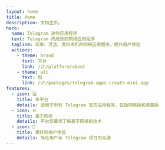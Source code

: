 ```yaml
---
layout: home
title: Home
description: 文档主页。
hero:
  name: Telegram 迷你应用程序
  text: Telegram 内成熟的网络应用程序
  tagline: 简单、灵活、类似本机的网络应用程序，提升用户体验
  actions:
    - theme: brand
      text: 平台
      link: /zh/platform/about
    - theme: alt
      text: 包
      link: /zh/packages/telegram-apps-create-mini-app
features:
  - icon: 💻
    title: 多平台
    details: 适用于所有 Telegram 官方应用程序，包括网络版和桌面版
  - icon: 🌐
    title: 基于网络
    details: 平台仅要求了解基于网络的技术
  - icon: 🧑
    title: 更好的用户体验
    details: 简化用户与 Telegram 项目的沟通
---
```

